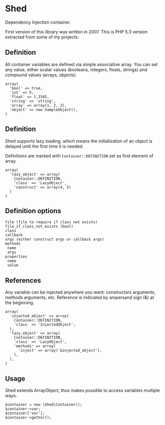 Shed
====

Dependency Injection container.

First version of this library was written in 2007.
This is PHP 5.3 version extracted from some of my projects.

Definition
----------

All container variables are defined via simple associative array. You can set 
any value, either scalar values (booleans, integers, floats, strings) and 
compound values (arrays, objects).

    array(
      'bool' => true,
      'int' => 5,
      'float' => 1.2345,
      'string' => 'string',
      'array' => array(1, 2, 3),
      'object' => new SampleObject(),
    )

Definition
----------

Shed supports lazy loading, which means the initialization of an object is 
delayed until the first time it is needed.

Definitions are marked with `Container::DEFINITION` set as first element of
array.

    array(
      'lazy_object' => array(
        Container::DEFINITION,
        'class' => 'LazyObject',
        'construct' => array(4, 5)
      )
    )

Definition options
------------------

    file (file to require if class not exists)
    file_if_class_not_exists (bool)
    class
    callback
    args (either construct args or callback args)
    methods
     name
     args
    properties
     name
     value

References
----------

Any variable can be injected anywhere you want: constructors arguments, methods 
arguments, etc. Reference is indicated by ampersand sign (&) at the beginning.

    array(
      'injected_object' => array(
        Container::DEFINITION,
        'class' => 'InjectedObject',
      ),
      'lazy_object' => array(
        Container::DEFINITION,
        'class' => 'LazyObject',
        'methods' => array(
          'inject' => array('&injected_object'),
        ),
      ),
    )

Usage
-----

Shed extends ArrayObject, thus makes possible to access variables multiple
ways.

    $container = new \Shed\Container();
    $container->var;
    $container['var'];
    $container->getVar();
